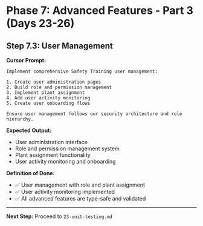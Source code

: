 # Phase 7: Advanced Features - Part 3 (Days 23-26)

## Step 7.3: User Management

**Cursor Prompt:**

```
Implement comprehensive Safety Training user management:

1. Create user administration pages
2. Build role and permission management
3. Implement plant assignment
4. Add user activity monitoring
5. Create user onboarding flows

Ensure user management follows our security architecture and role hierarchy.
```

**Expected Output:**

- User administration interface
- Role and permission management system
- Plant assignment functionality
- User activity monitoring and onboarding

**Definition of Done:**

- ✅ User management with role and plant assignment
- ✅ User activity monitoring implemented
- ✅ All advanced features are type-safe and validated

---

**Next Step:** Proceed to `23-unit-testing.md`